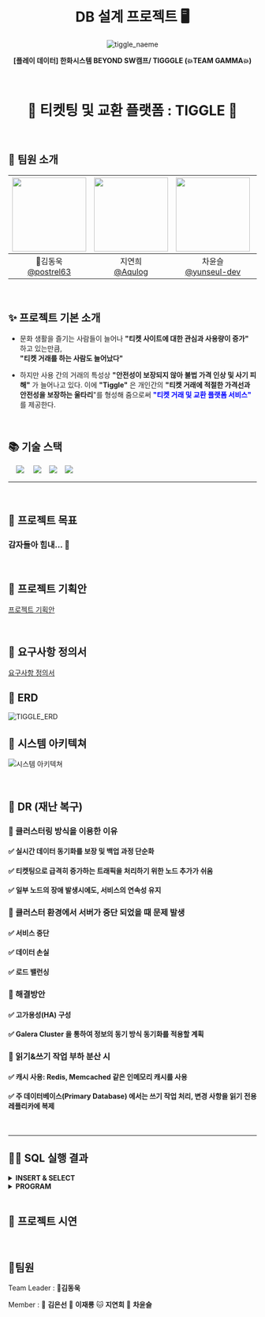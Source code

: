 <p>
<h1 align="center"> DB 설계 프로젝트 🖥️</h1>


<div align="center">

![tiggle_naeme](https://github.com/beyond-sw-camp/be06-1st-GAMJA-TIGGLE/assets/121721219/e04decd7-350f-4d2a-8391-05fb40010de1)

**[플레이 데이터] 한화시스템 BEYOND SW캠프/ TIGGGLE (💥TEAM GAMMA💥)**
</div>
<br>

<h1 align="center">🎫 티켓팅 및 교환 플랫폼 : TIGGLE 🎫</h1>
<br>

## 🥔 팀원 소개
|<img src="https://avatars.githubusercontent.com/u/81555158?v=4" width="150" height="150"/>|<img src="https://avatars.githubusercontent.com/u/96894900?v=4" width="150" height="150"/>|<img src="https://avatars.githubusercontent.com/u/117149045?v=4" width="150" height="150"/>|<img src="https://avatars.githubusercontent.com/u/121721219?v=4" width="150" height="150"/>|<img src="https://avatars.githubusercontent.com/u/152248322?v=4" width="150" height="150"/>|
|:-:|:-:|:-:|:-:|:-:|
|👑김동욱<br/>[@postrel63](https://github.com/postrel63)|지연희<br/>[@Aqulog](https://github.com/Aqulog)|차윤슬<br/>[@yunseul-dev](https://github.com/yunseul-dev)|이재룡<br/>[@ashd89](https://github.com/ashd89)|김은선<br/>[@kkkeess](https://github.com/kkkeess)|

<br>

## ✨ 프로젝트 기본 소개

- 문화 생활을 즐기는 사람들이 늘어나 **"티켓 사이트에 대한 관심과 사용량이 증가"** 하고 있는만큼,   
  **"티켓 거래를 하는 사람도 늘어났다"** 

- 하지만 사용 간의 거래의 특성상 **"안전성이 보장되지 않아 불법 가격 인상 및 사기 피해"** 가 늘어나고 있다. 
이에 **"Tiggle"** 은 개인간의 **"티켓 거래에 적절한 가격선과 안전성을 보장하는 울타리**"를 형성해 줌으로써 
 **<span style="color:blue">"티켓 거래 및 교환 플랫폼 서비스"</span>** 를 제공한다.

<br>

## 📚 기술 스택

&nbsp;&nbsp;&nbsp;&nbsp;<img src="https://img.shields.io/badge/GitHub-181717?style=flat&logo=GitHub&logoColor=white&color=black"></a></a>
&nbsp;&nbsp;&nbsp;&nbsp;<img src="https://img.shields.io/badge/Git-F05032?style=flat&logo=Git&logoColor=white&color=ffa500"></a></a>
&nbsp;&nbsp;&nbsp;<img src="https://img.shields.io/badge/MariaDB-003545?style=flat&logo=MariaDB&logoColor=white"/></a>
&nbsp;&nbsp;&nbsp;<img src="https://img.shields.io/badge/Spring Boot-6DB33F?style=flat&logo=springBoot&logoColor=white&color=green"/></a></a>
<br>

---
<br>

## 🧙 프로젝트 목표

### 감자들아 힘내... 💞

<br>

## 📮 프로젝트 기획안

[프로젝트 기획안](https://docs.google.com/document/d/1DW2xby46I_4o6-kfmo1ElG_VLUaMxdFHGoBh323nAUI/edit)

<br>

## 📜 요구사항 정의서

[요구사항 정의서](https://docs.google.com/spreadsheets/d/1KeAbB1bevkvhCJd1plKs4cA-APQgmuO404CI84nYjlM/edit#gid=1277905399)
<br>

## 🎀 ERD 

![TIGGLE_ERD](https://github.com/beyond-sw-camp/be06-1st-GAMJA-TIGGLE/assets/96894900/6b96a536-123f-421b-9d64-f0686316b3dd)

## 💎 시스템 아키텍쳐 

![시스템 아키텍쳐](https://github.com/beyond-sw-camp/be06-1st-GAMJA-TIGGLE/assets/121721219/d9a09f5e-e8d6-4fdf-abad-0513b9c72d14)


<br>

## 🎃 DR (재난 복구) 

### 🧐 클러스터링 방식을 이용한 이유

#### ✅ 실시간 데이터 동기화를 보장 및 백업 과정 단순화 
#### ✅ 티켓팅으로 급격히 증가하는 트래픽을 처리하기 위한 노드 추가가 쉬움
#### ✅ 일부 노드의 장애 발생시에도, 서비스의 연속성 유지

### 🧐 클러스터 환경에서 서버가 중단 되었을 때 문제 발생
#### ✅ 서비스 중단
#### ✅ 데이터 손실
#### ✅ 로드 밸런싱

### 🧐 해결방안
#### ✅ 고가용성(HA) 구성
#### ✅ Galera Cluster 을 통하여 정보의 동기 방식 동기화를 적용할 계획

### 🧐 읽기&쓰기 작업 부하 분산 시
#### ✅ 캐시 사용: Redis, Memcached 같은 인메모리 캐시를 사용
#### ✅ 주 데이터베이스(Primary Database) 에서는 쓰기 작업 처리, 변경 사항을 읽기 전용 레플리카에 복제

  <br>

---

## 👨‍💻 SQL 실행 결과 
<details>
  <summary><b>INSERT & SELECT</b></summary>
  <div markdown="1">
   <br>
    <ul>
      <li><b>🧙USER</b></li>
     <img src="https://github.com/beyond-sw-camp/be06-1st-GAMJA-TIGGLE/assets/96894900/34026f2c-694f-4209-b0a8-ad21071fd481" alt="">
      <li><b>💰POINT</b></li>
     <img src="https://github.com/beyond-sw-camp/be06-1st-GAMJA-TIGGLE/assets/96894900/8ba7a25e-c13e-489d-8d7c-60587d167e8f" alt="">
      <li><b>❤️LIKE</b></li>
     <img src="https://github.com/beyond-sw-camp/be06-1st-GAMJA-TIGGLE/assets/96894900/96f4e1cb-7f2b-455e-b9a7-6d08e9066ff0" alt="">
      <li><b>🖥️CHATROOM</b></li>
     <img src="https://github.com/beyond-sw-camp/be06-1st-GAMJA-TIGGLE/assets/96894900/df6b6629-e048-4981-8b91-6fe833ff99cf" alt="">
      <li><b>✉️MESSAGE</b></li>
     <img src="https://github.com/beyond-sw-camp/be06-1st-GAMJA-TIGGLE/assets/96894900/01d7e5d0-4723-401e-9340-bd017b941d9b" alt="">
      <li><b>🧛ADMIN</b></li>
     <img src="https://github.com/beyond-sw-camp/be06-1st-GAMJA-TIGGLE/assets/96894900/c3202b7e-d825-4258-8179-bed52dda4019" alt="">
      <li><b>🪐CATEGORY</b></li>
     <img src="https://github.com/beyond-sw-camp/be06-1st-GAMJA-TIGGLE/assets/96894900/0a85b935-d382-4608-ac27-37db486671f1" alt="">
      <li><b>💺SEAT</b></li>
     <img src="https://github.com/beyond-sw-camp/be06-1st-GAMJA-TIGGLE/assets/96894900/16bb87af-2d97-4ffd-a157-b9ab9485aed9" alt="">
      <li><b>🎨SECTION</b></li>
     <img src="https://github.com/beyond-sw-camp/be06-1st-GAMJA-TIGGLE/assets/96894900/5074169c-a533-4a73-b1f9-b96cfbcd6992" alt="">
      <li><b>⌚TIMES</b></li>
     <img src="https://github.com/beyond-sw-camp/be06-1st-GAMJA-TIGGLE/assets/96894900/4e44f1f4-0145-4e03-81c4-4fd499c6e9a9" alt="">
      <li><b>💱EXCHANGE</b></li>
     <img src="https://github.com/beyond-sw-camp/be06-1st-GAMJA-TIGGLE/assets/96894900/15a40da6-4011-4097-bb77-7cd2a845d974" alt="">
      <li><b>🖼️GRADE</b></li>
     <img src="https://github.com/beyond-sw-camp/be06-1st-GAMJA-TIGGLE/assets/96894900/d290ac84-ceb8-43ef-9e4a-f7430521952a" alt="">
      <li><b>🎠LOCATION</b></li>
     <img src="https://github.com/beyond-sw-camp/be06-1st-GAMJA-TIGGLE/assets/96894900/c0f6248d-2cfa-4f79-adfe-5ab34ca0f6de" alt="">
      <li><b>👩‍💻PROGRAM</b></li>
     <img src="https://github.com/beyond-sw-camp/be06-1st-GAMJA-TIGGLE/assets/96894900/84acfa63-be7f-4088-b93b-5811ca15559a" alt="">
      <li><b>📻RESERVATION</b></li>
     <img src="https://github.com/beyond-sw-camp/be06-1st-GAMJA-TIGGLE/assets/96894900/c5df1d46-dfc2-4c27-88fa-a0e3b403e273" alt="">
      <li><b>✍️REVIEW_PERFORMANCE</b></li>
     <img src="https://github.com/beyond-sw-camp/be06-1st-GAMJA-TIGGLE/assets/96894900/590dcdad-a7d6-4026-bedc-68e0a3a879e3" alt="">
      <li><b>👨‍🏫RULE</b></li>
     <img src="https://github.com/beyond-sw-camp/be06-1st-GAMJA-TIGGLE/assets/96894900/924a7a74-1ea1-43a2-a84d-bb8fb9ecc423" alt="">
     
    </ul>
  </div>
</details>

<details>
  <summary><b>PROGRAM</b></summary>
  <div markdown="1">
   <br>
    <ul>
      <li><b>🎀CATEGORY</b></li>       
     <img src="https://github.com/beyond-sw-camp/be06-1st-GAMJA-TIGGLE/assets/96894900/9092c8bc-a4dc-4814-9974-9dfda754b1e7" alt="">
      <li><b>👻RULE</b></li> 
     <img src="https://github.com/beyond-sw-camp/be06-1st-GAMJA-TIGGLE/assets/96894900/dd127365-d9db-4c1c-a75c-a3cf5807613f" alt="">
      <li><b>🌄GRADE</b></li>       
     <img src="https://github.com/beyond-sw-camp/be06-1st-GAMJA-TIGGLE/assets/96894900/fa9c13c2-b721-4f6a-a350-358812cea28a" alt="">
      <li><b>🎪PROGRAM</b></li>    
     <img src="https://github.com/beyond-sw-camp/be06-1st-GAMJA-TIGGLE/assets/96894900/894bdb99-5a7b-4e9e-9b09-47299eaf2736" alt="">
      <li><b>🌌LOCATION</b></li>          
     <img src="https://github.com/beyond-sw-camp/be06-1st-GAMJA-TIGGLE/assets/96894900/b02b8c0c-abba-48e8-8526-99020c3cc3bb" alt="">
      <li><b>⏰TIMES</b></li>     
     <img src="https://github.com/beyond-sw-camp/be06-1st-GAMJA-TIGGLE/assets/96894900/a5e038dd-4209-4854-9bef-227a691570d7" alt="">
    </ul>
  </div>
</details>
<br>

## 💎 프로젝트 시연

<br>

## 🍟팀원

Team Leader : 🐯**김동욱**

Member : 🐶 **김은선** 🐺 **이재룡** 🐱 **지연희**
 🐰 **차윤슬**
